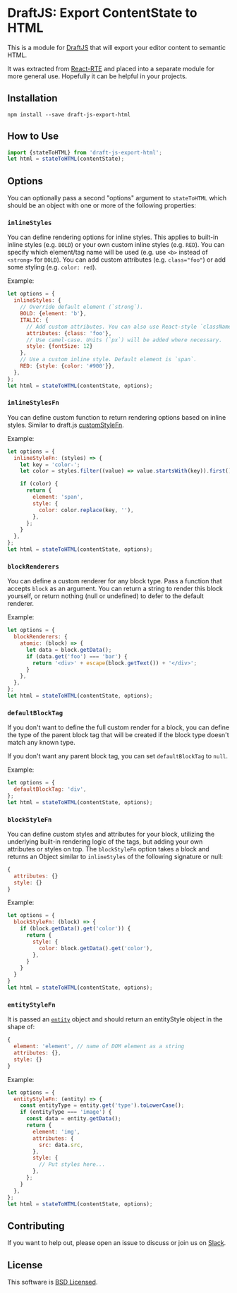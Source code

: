 # DraftJS: Export ContentState to HTML

This is a module for [DraftJS](https://github.com/facebook/draft-js) that will export your editor content to semantic HTML.

It was extracted from [React-RTE](https://react-rte.org) and placed into a separate module for more general use. Hopefully it can be helpful in your projects.

## Installation

    npm install --save draft-js-export-html

## How to Use

```javascript
import {stateToHTML} from 'draft-js-export-html';
let html = stateToHTML(contentState);
```

## Options

You can optionally pass a second "options" argument to `stateToHTML` which should be an object with one or more of the following properties:

### `inlineStyles`

You can define rendering options for inline styles. This applies to built-in inline styles (e.g. `BOLD`) or your own custom inline styles (e.g. `RED`). You can specify which element/tag name will be used (e.g. use `<b>` instead of `<strong>` for `BOLD`). You can add custom attributes (e.g. `class="foo"`) or add some styling (e.g. `color: red`).

Example:

```javascript
let options = {
  inlineStyles: {
    // Override default element (`strong`).
    BOLD: {element: 'b'},
    ITALIC: {
      // Add custom attributes. You can also use React-style `className`.
      attributes: {class: 'foo'},
      // Use camel-case. Units (`px`) will be added where necessary.
      style: {fontSize: 12}
    },
    // Use a custom inline style. Default element is `span`.
    RED: {style: {color: '#900'}},
  },
};
let html = stateToHTML(contentState, options);
```
### `inlineStylesFn`

You can define custom function to return rendering options based on inline styles. Similar to draft.js [customStyleFn](https://draftjs.org/docs/api-reference-editor.html#customstylefn).

Example:

```javascript
let options = {
  inlineStyleFn: (styles) => {
    let key = 'color-';
    let color = styles.filter((value) => value.startsWith(key)).first();

    if (color) {
      return {
        element: 'span',
        style: {
          color: color.replace(key, ''),
        },
      };
    }
  },
};
let html = stateToHTML(contentState, options);
```

### `blockRenderers`

You can define a custom renderer for any block type. Pass a function that accepts `block` as an argument. You can return a string to render this block yourself, or return nothing (null or undefined) to defer to the default renderer.

Example:

```javascript
let options = {
  blockRenderers: {
    atomic: (block) => {
      let data = block.getData();
      if (data.get('foo') === 'bar') {
        return '<div>' + escape(block.getText()) + '</div>';
      }
    },
  },
};
let html = stateToHTML(contentState, options);
```

### `defaultBlockTag`

If you don't want to define the full custom render for a block, you can define the type of the parent block tag that will be created if the block type doesn't match any known type.

If you don't want any parent block tag, you can set `defaultBlockTag` to `null`.

Example:

```javascript
let options = {
  defaultBlockTag: 'div',
};
let html = stateToHTML(contentState, options);
```

### `blockStyleFn`

You can define custom styles and attributes for your block, utilizing the underlying built-in rendering logic of the tags, but adding your own attributes or styles on top. The `blockStyleFn` option takes a block and returns an Object similar to `inlineStyles` of the following signature or null:

```js
{
  attributes: {}
  style: {}
}
```

Example:
```js
let options = {
  blockStyleFn: (block) => {
    if (block.getData().get('color')) {
      return {
        style: {
          color: block.getData().get('color'),
        },
      }
    }
  }
}
let html = stateToHTML(contentState, options);
```

### `entityStyleFn`

It is passed an [`entity`](https://draftjs.org/docs/api-reference-entity.html) object
and should return an entityStyle object in the shape of:

```js
{
  element: 'element', // name of DOM element as a string
  attributes: {},
  style: {}
}
```

Example:

```js
let options = {
  entityStyleFn: (entity) => {
    const entityType = entity.get('type').toLowerCase();
    if (entityType === 'image') {
      const data = entity.getData();
      return {
        element: 'img',
        attributes: {
          src: data.src,
        },
        style: {
          // Put styles here...
        },
      };
    }
  },
};
let html = stateToHTML(contentState, options);
```

## Contributing

If you want to help out, please open an issue to discuss or join us on [Slack](https://draftjs.herokuapp.com/).

## License

This software is [BSD Licensed](/LICENSE).
